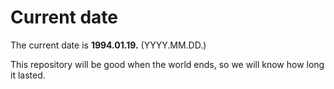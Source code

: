 # Current date

The current date is **1994.01.19.** (YYYY.MM.DD.)

This repository will be good when the world ends, so we will know how long it lasted.